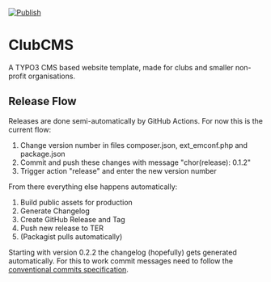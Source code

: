 [![Publish](https://github.com/ulbrich-media/clubcms/actions/workflows/publish.yaml/badge.svg)](https://github.com/ulbrich-media/clubcms/actions/workflows/publish.yaml)

# ClubCMS
A TYPO3 CMS based website template, made for clubs and smaller non-profit organisations.



## Release Flow 

Releases are done semi-automatically by GitHub Actions. For now this is the current flow: 

1. Change version number in files composer.json, ext_emconf.php and package.json
2. Commit and push these changes with message "chor(release): 0.1.2"
3. Trigger action "release" and enter the new version number 

From there everything else happens automatically: 
1. Build public assets for production 
2. Generate Changelog
3. Create GitHub Release and Tag 
4. Push new release to TER 
5. (Packagist pulls automatically)

Starting with version 0.2.2 the changelog (hopefully) gets generated automatically. For this to work commit messages need to follow the [conventional commits specification](https://www.conventionalcommits.org/). 